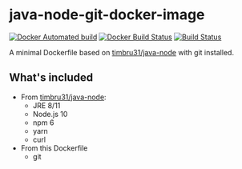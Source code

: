 # java-node-git-docker-image

[![Docker Automated build](https://img.shields.io/docker/automated/nathanfriend/java-node-git.svg)](https://hub.docker.com/r/nathanfriend/java-node-git/)
[![Docker Build Status](https://img.shields.io/docker/build/nathanfriend/java-node-git.svg)](https://hub.docker.com/r/nathanfriend/java-node-git/)
[![Build Status](https://gitlab.com/nfriend/lab-assistant/badges/master/pipeline.svg)](https://gitlab.com/nfriend/docker-java-node-git/pipelines/latest)

A minimal Dockerfile based on [timbru31/java-node](https://www.github.com/timbru31/docker-java-node) with git installed.

## What's included

- From [timbru31/java-node](https://www.github.com/timbru31/docker-java-node):
  - JRE 8/11
  - Node.js 10
  - npm 6
  - yarn
  - curl
- From this Dockerfile
  - git
